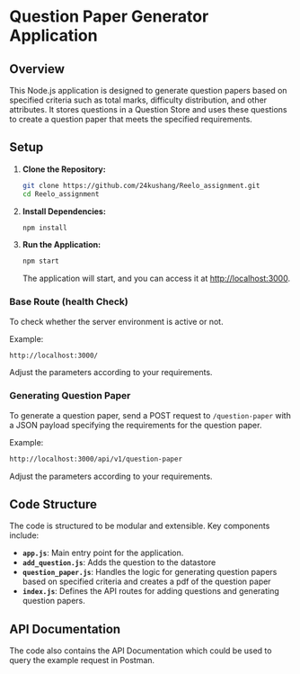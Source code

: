 # Question Paper Generator Application

## Overview

This Node.js application is designed to generate question papers based on specified criteria such as total marks, difficulty distribution, and other attributes. It stores questions in a Question Store and uses these questions to create a question paper that meets the specified requirements.

## Setup

1. **Clone the Repository:**
   ```bash
   git clone https://github.com/24kushang/Reelo_assignment.git
   cd Reelo_assignment
   ```

2. **Install Dependencies:**
   ```bash
   npm install
   ```

3. **Run the Application:**
   ```bash
   npm start
   ```

   The application will start, and you can access it at [http://localhost:3000](http://localhost:3000).

### Base Route (health Check) 

To check whether the server environment is active or not.

Example:
```bash
http://localhost:3000/
```

Adjust the parameters according to your requirements.

### Generating Question Paper

To generate a question paper, send a POST request to `/question-paper` with a JSON payload specifying the requirements for the question paper.

Example:
```bash
http://localhost:3000/api/v1/question-paper
```

Adjust the parameters according to your requirements.

## Code Structure

The code is structured to be modular and extensible. Key components include:

- **`app.js`**: Main entry point for the application.
- **`add_question.js`**: Adds the question to the datastore
- **`question_paper.js`**: Handles the logic for generating question papers based on specified criteria and creates a pdf of the question paper
- **`index.js`**: Defines the API routes for adding questions and generating question papers.

## API Documentation

The code also contains the API Documentation which could be used to query the example request in Postman.
